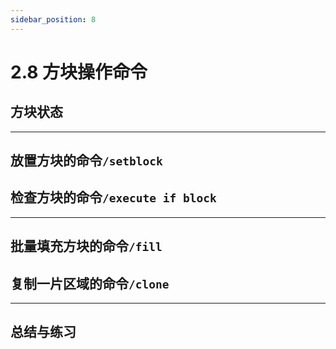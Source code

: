 ```yaml
---
sidebar_position: 8
---
```


# 2.8 方块操作命令

## 方块状态

---

## 放置方块的命令`/setblock`

## 检查方块的命令`/execute if block`

---

## 批量填充方块的命令`/fill`

## 复制一片区域的命令`/clone`

---

## 总结与练习
